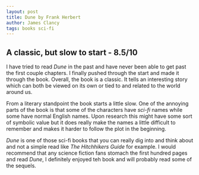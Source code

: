 ```yaml
---
layout: post
title: Dune by Frank Herbert
author: James Clancy
tags: books sci-fi
---
```


## A classic, but slow to start - 8.5/10

I have tried to read *Dune* in the past and have never been able to get past the first couple chapters. 
I finally pushed through the start and made it through the book. Overall, the book is a classic. It tells an 
interesting story which can both be viewed on its own or tied to and related to the world around us. 

From a literary standpoint the book starts a little slow. One of the annoying parts of the book is that some of the 
characters have *sci-fi* names while some have normal English names. Upon research this might have some sort of symbolic value but
it does really make the names a little difficult to remember and makes it harder to follow the plot in the beginning. 

*Dune* is one of those sci-fi books that you can really dig into and think about and not a simple read like *The Hitchhikers Guide* for example. I would recommend that any science fiction fans stomach the first hundred pages and read *Dune*, I definitely enjoyed teh book and will probably read some of the sequels. 